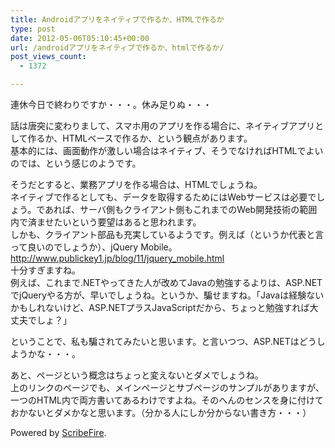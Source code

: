 ```yaml
---
title: Androidアプリをネイティブで作るか、HTMLで作るか
type: post
date: 2012-05-06T05:10:45+00:00
url: /androidアプリをネイティブで作るか、htmlで作るか/
post_views_count:
  - 1372

---
```

連休今日で終わりですか・・・。休み足りぬ・・・

話は唐突に変わりまして、スマホ用のアプリを作る場合に、ネイティブアプリとして作るか、HTMLベースで作るか、という観点があります。  
基本的には、画面動作が激しい場合はネイティブ、そうでなければHTMLでよいのでは、という感じのようです。

そうだとすると、業務アプリを作る場合は、HTMLでしょうね。  
ネイティブで作るとしても、データを取得するためにはWebサービスは必要でしょう。であれば、サーバ側もクライアント側もこれまでのWeb開発技術の範囲内で済ませたいという要望はあると思われます。  
しかも、クライアント部品も充実しているようです。例えば（というか代表と言って良いのでしょうか）、jQuery Mobile。  
<a target="_blank" href="http://www.publickey1.jp/blog/11/jquery_mobile.html">http://www.publickey1.jp/blog/11/jquery_mobile.html</a>  
十分すぎますね。  
例えば、これまで.NETやってきた人が改めてJavaの勉強するよりは、ASP.NETでjQueryやる方が、早いでしょうね。というか、騙せますね。「Javaは経験ないかもしれないけど、ASP.NETプラスJavaScriptだから、ちょっと勉強すれば大丈夫でしょ？」

ということで、私も騙されてみたいと思います。と言いつつ、ASP.NETはどうしようかな・・・。

あと、ページという概念はちょっと変えないとダメでしょうね。  
上のリンクのページでも、メインページとサブページのサンプルがありますが、一つのHTML内で両方書いてあるわけですよね。そのへんのセンスを身に付けておかないとダメかなと思います。（分かる人にしか分からない書き方・・・）

<p class="scribefire-powered">
  Powered by <a href="http://www.scribefire.com/">ScribeFire</a>.
</p>